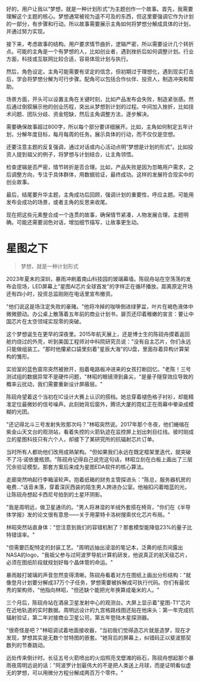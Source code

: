 <ReasoningChainRenderer>
好的，用户让我以“梦想，就是一种计划形式”为主题创作一个故事。首先，我需要理解这个主题的核心。梦想通常被视为遥不可及的东西，但这里要强调它作为计划的一部分，有步骤和行动。所以故事需要展示主角如何将梦想分解成具体的计划，并通过努力实现。

接下来，考虑故事的结构。用户要求情节曲折，逻辑严密，所以需要设计几个转折点。可能的主角是一个有梦想的人，比如创业者，遇到挫折后如何调整计划。行业方面，科技或互联网比较合适，容易体现计划与执行。

然后，角色设定。主角可能需要有坚定的信念，但初期过于理想化，遇到现实打击后，学会将梦想分解为可行步骤。配角可以包括合作伙伴、投资人，制造冲突和帮助。

场景方面，开头可以设置主角在关键时刻，比如产品发布会失败，制造紧张感。然后通过倒叙展示他的创业历程，突出从梦想到计划的过程。中间加入挫折，比如技术问题、团队分歧、资金短缺，然后主角调整方法，逐步解决。

需要确保故事超过800字，所以每个部分要详细展开。比如，主角如何制定五年计划，分解年度目标，每月每周的任务。展示具体的行动，而不仅仅是空想。

还要注意主题的反复强调，通过对话或内心活动点明“梦想是计划的形式”。比如投资人提到祖父的例子，将梦想与计划结合，让主角领悟。

检查逻辑是否严密，情节转折是否合理。比如，产品失败是因为忽略用户需求，之后调整方向，专注于具体群体，用数据验证，最终成功。这样的发展符合现实中的创业故事。

最后，结尾要升华主题，主角成功后回顾，强调计划的重要性，呼应主题。可能用发布会成功的场景，或者主角的反思来收尾。

现在把这些元素整合成一个连贯的故事，确保情节紧凑，人物发展合理，主题明确。可能还需要润色对话，增加细节描写，让故事更生动。
</ReasoningChainRenderer>

# 星图之下

> 梦想，就是一种计划形式

2023年夏末的深圳，暴雨冲刷着南山科技园的玻璃幕墙。陈砚舟站在空荡荡的发布会现场，LED屏幕上"星图AI芯片全球首发"的字样正在循环播放。距离原定开场还有四小时，投资总监刚刚在电话里宣布撤资。

"他们说这是场注定失败的豪赌。"他将冷掉的咖啡倒进绿萝盆，叶片在褐色液体中微微颤动。办公桌上散落着五年前的商业计划书，扉页还印着稚嫩的宣言：要让中国芯片在太空领域实现零的突破。

这个梦想诞生在更早的深夜里。2015年航天展上，还是博士生的陈砚舟摸着返回舱灼烧过的外壳，听到美国工程师对中科院研究员说："没有自主芯片，你们永远只能做组装工。"那时他攥紧口袋里刻着"星辰大海"的U盘，里面存着异构计算架构的雏形。

实验室的蓝色窗帘突然被掀开，抱着电路板冲进来的女孩打断回忆。"老陈！三号测试组的数据异常不是硬件问题，"林昭的眼镜滑到鼻尖，"是量子隧穿效应导致的概率云扰动，我们需要重新设计屏蔽层。"

陈砚舟望着这个当初在IC设计大赛上认识的搭档。她总穿着褪色格子衬衫，却能精准定位最微妙的信号噪声。此刻她背后窗外，腾讯大厦的霓虹正在雨幕中晕染成模糊的光团。

"还记得北斗三号发射失败那次吗？"林昭突然说。2017年那个冬夜，他们蜷缩在紫金山天文台的观测站，看着失控的火箭轨迹在监控屏上划出刺目红线。彼时刚成立的星图科技只有六个人，却接下了某研究所的抗辐射芯片订单。

当时所有人都劝他们改用成熟架构。"但如果我们永远在既定框架里迭代，就突破不了冯·诺依曼瓶颈。"陈砚舟记得自己说完这句话，林昭立刻在白板上画出了三层冗余验证模型。那套方案后来成为星图EDA软件的核心算法。

走廊突然响起行李箱滚轮声。抱着纸箱的财务主管探进头："陈总，服务器机房的电费..."话音未落，穿着深灰西装的陌生男人跨进办公室。他袖扣闪着暗蓝的光，让陈砚舟想起卡西尼号拍到的土星环阴影。

"我是周明远，做卫星通讯的。"男人将淋湿的羊绒外套搭在椅背，"你们在《半导体学报》发的论文很有意思——关于用蒙特卡洛树搜索优化芯片布局。"

林昭突然站直身体："您注意到我们的容错机制了？那套模型能降低23%的量子比特错误率。"

"但需要匹配特定的封装工艺。"周明远抽出浸湿的笔记本，泛黄的纸页间露出NASA的logo，"我祖父参与过阿波罗导航计算机研发，他说真正的航天级芯片，必须在图纸阶段就规划好每个晶体管的命运。"

暴雨敲打玻璃的声音忽然变得清晰。陈砚舟看着对方在图纸上画出分形结构："就像登月计划要分解成37万个子任务，梦想需要被拆解成可执行代码。你们有最优秀的架构师，"他指向林昭，"但还缺个能把光年换算成毫米的人。"

三个月后，陈砚舟站在酒泉卫星发射中心的观测台。大屏上显示着"星图-T1"芯片在近地轨道的实时数据。周明远设计的九宫格路线图还贴在他床头：第一年完成抗辐射验证，第二年对接商业卫星公司，第五年登陆木星探测器。

"很奇怪是吧？"林昭调试着地面接收器，"当初我们觉得造芯片就是造梦，现在才发现，梦想其实是无数个甘特图的嵌套。"她背后的屏幕上，纠错码正以斐波那契数列的节奏跳动。

远处传来倒计时。长征五号火箭喷出的火焰照亮戈壁滩的砾石，陈砚舟想起那个暴雨夜周明远说的话："阿波罗计划最伟大的不是把人类送上月球，而是证明看似虚无的梦想，可以用微分方程分解成两百万个零件。"